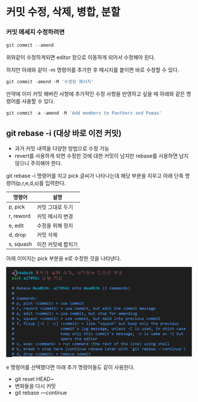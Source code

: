 # 커밋 수정, 삭제, 병합, 분할

### 커밋 메세지 수정하려면

```jsx
git commit --amend
```

위와같이 수정하게되면 editor 창으로 이동하게 되어서 수정해야 된다.

하지만 아래와 같이 -m 명령어를 추가한 후 메시지를 붙이면 바로 수정할 수 있다.

```jsx
git commit -amend -M '수정된 메시지'
```

만약에 이미 커밋 해버린 사항에 추가적인 수정 사항을 반영하고 싶을 때 아래와 같은 명령어를 사용할 수 있다.

```jsx
git commit -a -amend -M 'Add members to Panthers and Pumas'
```

## **git rebase -i (대상 바로 이전 커밋)**

- 과거 커밋 내역을 다양한 방법으로 수정 가능
- revert를 사용하게 되면 수정한 것에 대한 커밋이 남지만 rebase를 사용하면 남지 않으니 주의해야 한다.

git rebase -i 명령어를 치고 pick 글씨가 나타나는데 해당 부분을 지우고 아래 단축 명령어(p,r,e,d,s)를 입력한다.

| 명령어 | 설명 |
| --- | --- |
| p, pick | 커밋 그대로 두기 |
| r, reword | 커밋 메시지 변경 |
| e, edit | 수정을 위해 정지 |
| d, drop | 커밋 삭제 |
| s, squash | 이전 커밋에 합치기 |

아래 이미지는 pick 부분을 e로 수정한 것을 나타낸다.

![Untitled](Untitled.png)

e 명령어를 선택했다면 아래 추가 명령어들도 같이 사용한다.

- git reset HEAD~
- 변화들을 다시 커밋
- git rebase —continue
